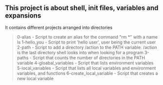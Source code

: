 ## This project is about shell, init files, variables and expansions

It contains different projects arranged into directories

> 0-alias - Script to create an alias for the command "rm \*" with a name ls
> 1-hello_you - Script to print 'hello user', user being the current user
> 2-path - Script to add a directory /action to the PATH variable. /action is the last directory shell looks into when looking for a program
> 3-paths - Script that counts the number of directories in the PATH variable
> 4-gloabal_variables - Script that lists environment variables
> 5-local_variables - Script that lists all local variables and environment variables, and functions
> 6-create_local_variable - Script that creates a new local variable
>
